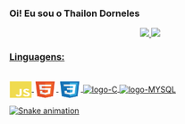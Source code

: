 ### Oi! Eu sou o Thailon Dorneles

<div align="center">
  <a href="https://github.com/Thailon74">
  <img height="180em" src="https://github-readme-stats.vercel.app/api?username=Thailon74&show_icons=true&theme=dark&include_all_commits=true&count_private=true"/>
  <img height="180em" src="https://github-readme-stats.vercel.app/api/top-langs/?username=Thailon74&layout=compact&langs_count=7&theme=dark"/>
</div>
  
  ### Linguagens:
<div style="display: inline_block"><br>
  <img align="center" alt="logo-JS"height="30" width="40" src="https://raw.githubusercontent.com/devicons/devicon/master/icons/javascript/javascript-plain.svg">
  <img align="center" alt="logo-HTML" height="30" width="40" src="https://raw.githubusercontent.com/devicons/devicon/master/icons/html5/html5-original.svg">
  <img align="center" alt="logo-CSS" height="30" width="40" src="https://raw.githubusercontent.com/devicons/devicon/master/icons/css3/css3-original.svg">
  <img align="center" alt="logo-C" height="30" width="40" src="https://cdn.jsdelivr.net/gh/devicons/devicon/icons/c/c-original.svg">
  <img align="center" alt="logo-MYSQL" height="30" width="40" src="https://cdn.jsdelivr.net/gh/devicons/devicon/icons/mysql/mysql-original.svg">
</div>
  
  <div> 

  ![Snake animation](https://github.com/Thailon74/Thailon74/blob/output/github-contribution-grid-snake.svg)
 
</div>
